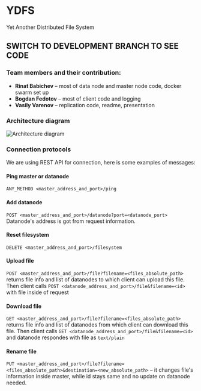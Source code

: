 # YDFS
Yet Another Distributed File System

## SWITCH TO DEVELOPMENT BRANCH TO SEE CODE

### Team members and their contribution:
* **Rinat Babichev** – most of data node and master node code, docker swarm set up
* **Bogdan Fedotov** – most of client code and logging
* **Vasily Varenov** – replication code, readme, presentation

### Architecture diagram

![Architecture diagram](https://i.imgur.com/EtBskqu.png)

### Connection protocols
We are using REST API for connection, here is some examples of messages:

#### Ping master or datanode
`ANY_METHOD <master_address_and_port>/ping`

#### Add datanode
`POST <master_address_and_port>/datanode?port=<datanode_port>` Datanode's address is got from request information.

#### Reset filesystem
`DELETE <master_address_and_port>/filesystem`

#### Upload file
`POST <master_address_and_port>/file?filename=<files_absolute_path>` returns file info and list of datanodes to which client can upload this file. Then client calls `POST <datanode_address_and_port>/file&filename=<id>` with file inside of request

#### Download file
`GET <master_address_and_port>/file?filename=<files_absolute_path>` returns file info and list of datanodes from which client can download this file. Then client calls `GET <datanode_address_and_port>/file&filename=<id>` and datanode respondes with file as `text/plain`

#### Rename file
`PUT <master_address_and_port>/file?filename=<files_absolute_path>&destination=<new_absolute_path>` – it changes file's information inside master, while id stays same and no update on datanode needed.
